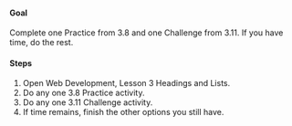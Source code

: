 #### Goal

Complete one Practice from 3.8 and one Challenge from 3.11. If you have time, do the rest.

#### Steps

1. Open Web Development, Lesson 3 Headings and Lists.
2. Do any one 3.8 Practice activity.
3. Do any one 3.11 Challenge activity.
4. If time remains, finish the other options you still have.

